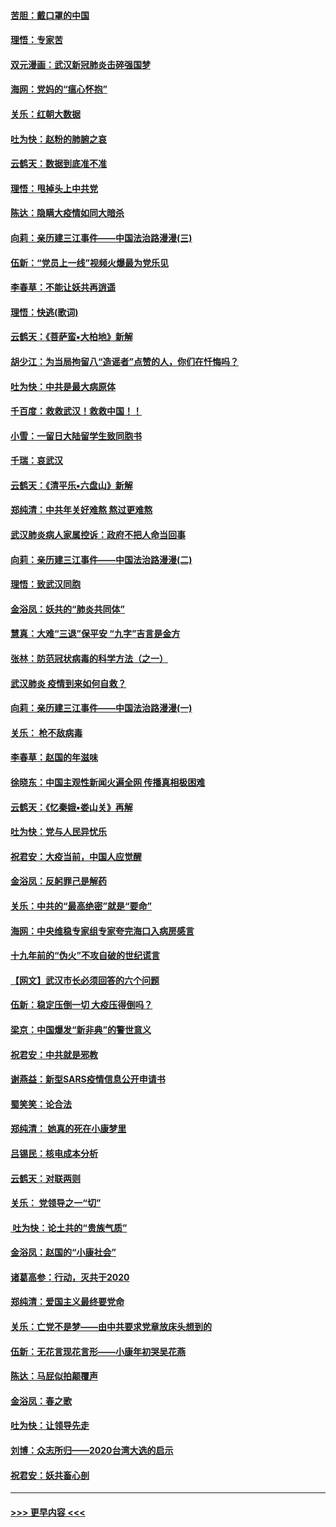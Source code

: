 #### [苦胆：戴口罩的中国](../pages/nsc993/n11845576.md?t=02051811) 
#### [理悟：专家苦](../pages/nsc993/n11845564.md?t=02051811) 
#### [双元漫画：武汉新冠肺炎击碎强国梦](../pages/nsc993/n11843320.md?t=02051811) 
#### [海网：党妈的“瘟心怀抱”](../pages/nsc993/n11840740.md?t=02051811) 
#### [关乐：红朝大数据](../pages/nsc993/n11840675.md?t=02051811) 
#### [吐为快：赵粉的肺腑之哀](../pages/nsc993/n11840618.md?t=02051811) 
#### [云鹤天：数据到底准不准](../pages/nsc993/n11840325.md?t=02051811) 
#### [理悟：甩掉头上中共党](../pages/nsc993/n11838826.md?t=02051811) 
#### [陈达：隐瞒大疫情如同大暗杀](../pages/nsc993/n11838771.md?t=02051811) 
#### [向莉：亲历建三江事件——中国法治路漫漫(三)](../pages/nsc993/n11831825.md?t=02051811) 
#### [伍新：“党员上一线”视频火爆最为党乐见](../pages/nsc993/n11838200.md?t=02051811) 
#### [李春草：不能让妖共再逍遥](../pages/nsc993/n11838102.md?t=02051811) 
#### [理悟：快逃(歌词)](../pages/nsc993/n11838083.md?t=02051811) 
#### [云鹤天：《菩萨蛮▪大柏地》新解](../pages/nsc993/n11838059.md?t=02051811) 
#### [胡少江：为当局拘留八“造谣者”点赞的人，你们在忏悔吗？](../pages/nsc993/n11836801.md?t=02051811) 
#### [吐为快：中共是最大病原体](../pages/nsc993/n11836748.md?t=02051811) 
#### [千百度：救救武汉！救救中国！！](../pages/nsc993/n11836145.md?t=02051811) 
#### [小雪：一留日大陆留学生致同胞书](../pages/nsc993/n11834624.md?t=02051811) 
#### [千瑞：哀武汉](../pages/nsc993/n11833647.md?t=02051811) 
#### [云鹤天：《清平乐▪六盘山》新解](../pages/nsc993/n11833611.md?t=02051811) 
#### [郑纯清：中共年关好难熬 熬过更难熬](../pages/nsc993/n11833489.md?t=02051811) 
#### [武汉肺炎病人家属控诉：政府不把人命当回事](../pages/nsc993/n11833205.md?t=02051811) 
#### [向莉：亲历建三江事件——中国法治路漫漫(二)](../pages/nsc993/n11829102.md?t=02051811) 
#### [理悟：致武汉同胞](../pages/nsc993/n11831522.md?t=02051811) 
#### [金浴凤：妖共的“肺炎共同体”](../pages/nsc993/n11829448.md?t=02051811) 
#### [慧真：大难“三退”保平安 “九字”吉言是金方](../pages/nsc993/n11829501.md?t=02051811) 
#### [张林：防范冠状病毒的科学方法（之一）](../pages/nsc993/n11828618.md?t=02051811) 
#### [武汉肺炎 疫情到来如何自救？](../pages/nsc993/n11827632.md?t=02051811) 
#### [向莉：亲历建三江事件——中国法治路漫漫(一)](../pages/nsc993/n11827190.md?t=02051811) 
#### [关乐： 枪不敌病毒](../pages/nsc993/n11826746.md?t=02051811) 
#### [李春草：赵国的年滋味](../pages/nsc993/n11826321.md?t=02051811) 
#### [徐晓东：中国主观性新闻火遍全网 传播真相极困难](../pages/nsc993/n11826508.md?t=02051811) 
#### [云鹤天：《忆秦娥▪娄山关》再解](../pages/nsc993/n11824682.md?t=02051811) 
#### [吐为快：党与人民异忧乐](../pages/nsc993/n11824660.md?t=02051811) 
#### [祝君安：大疫当前，中国人应觉醒](../pages/nsc993/n11821946.md?t=02051811) 
#### [金浴凤：反躬罪己是解药](../pages/nsc993/n11820280.md?t=02051811) 
#### [关乐：中共的“最高绝密”就是“要命”](../pages/nsc993/n11816946.md?t=02051811) 
#### [海网：中央维稳专家组专家夸完海口入病房感言](../pages/nsc993/n11815138.md?t=02051811) 
#### [十九年前的“伪火”不攻自破的世纪谎言](../pages/nsc993/n11813238.md?t=02051811) 
#### [【网文】武汉市长必须回答的六个问题](../pages/nsc993/n11813848.md?t=02051811) 
#### [伍新：稳定压倒一切 大疫压得倒吗？](../pages/nsc993/n11812634.md?t=02051811) 
#### [梁京：中国爆发“新非典”的警世意义](../pages/nsc993/n11812554.md?t=02051811) 
#### [祝君安：中共就是邪教](../pages/nsc993/n11812431.md?t=02051811) 
#### [谢燕益：新型SARS疫情信息公开申请书](../pages/nsc993/n11808840.md?t=02051811) 
#### [蜀笑笑：论合法](../pages/nsc993/n11808064.md?t=02051811) 
#### [郑纯清： 她真的死在小康梦里](../pages/nsc993/n11806623.md?t=02051811) 
#### [吕锡民：核电成本分析](../pages/nsc993/n11806284.md?t=02051811) 
#### [云鹤天：对联两则](../pages/nsc993/n11805957.md?t=02051811) 
#### [关乐： 党领导之一“切”](../pages/nsc993/n11804505.md?t=02051811) 
#### [ 吐为快：论土共的“贵族气质”](../pages/nsc993/n11804490.md?t=02051811) 
#### [金浴凤：赵国的“小康社会”](../pages/nsc993/n11804452.md?t=02051811) 
#### [诸葛高参：行动，灭共于2020](../pages/nsc993/n11804120.md?t=02051811) 
#### [郑纯清：爱国主义最终要党命](../pages/nsc993/n11802197.md?t=02051811) 
#### [关乐：亡党不是梦——由中共要求党章放床头想到的](../pages/nsc993/n11802156.md?t=02051811) 
#### [伍新：无花言现花言形——小康年初哭吴花燕](../pages/nsc993/n11800044.md?t=02051811) 
#### [陈达：马屁似拍颠覆声](../pages/nsc993/n11800010.md?t=02051811) 
#### [金浴凤：春之歌](../pages/nsc993/n11797687.md?t=02051811) 
#### [吐为快：让领导先走](../pages/nsc993/n11797512.md?t=02051811) 
#### [刘博：众志所归——2020台湾大选的启示](../pages/nsc993/n11796878.md?t=02051811) 
#### [祝君安：妖共畜心剖](../pages/nsc993/n11794273.md?t=02051811) 

----
#### [ >>> 更早内容 <<< ](../indexes/nsc993-earlier.md)
